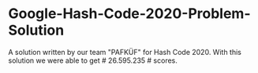 # Google-Hash-Code-2020-Problem-Solution

A solution written by our team "PAFKÜF" for Hash Code 2020. 
With this solution we were able to get # 26.595.235 # scores.
